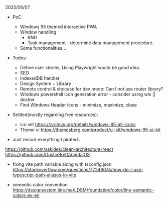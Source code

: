 2025/06/07

- PoC

  - Windows 95 themed interactive PWA
  - Window handling
    - RND
    - Task management - determine data management procedure.
  - Some functionalities...

- Todos:

  - Define user stories, Using Playwright would be good idea.
  - SEO
  - IndexedDB handler
  - Design System + Library
  - Remote control & shocase for dev mode: Can I not use router library?
  - Windows powershell icon generation error - consider using wls || docker
  - Find Windows Header icons - minimize, maximize, close

- Settled(mostly regarding free resources):

  - ico set https://archive.org/details/windows-95-all-icons
  - Theme ui
    https://themesberg.com/product/ui-kit/windows-95-ui-kit

- Just record everything I pirated...

https://github.com/askides/clean-architecture-react
https://github.com/DustinBrett/daedalOS

- fixing vite path variable along with tsconfig.json
  https://stackoverflow.com/questions/77249074/how-do-i-use-typescript-path-aliases-in-vite

- sementic color convention
  https://designsystem.line.me/LDSM/foundation/color/line-semantic-colors-ex-en
